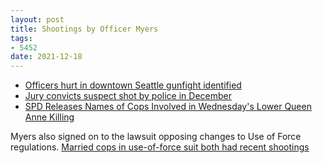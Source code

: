 ```yaml
---
layout: post
title: Shootings by Officer Myers
tags:
- 5452
date: 2021-12-18
---
```


* [Officers hurt in downtown Seattle gunfight identified](https://www.kiro7.com/news/local/officer-shot-in-face-remains-in-hospital-after-downtown-seattle-gunfight/514829864/)
* [Jury convicts suspect shot by police in December](https://www.seattlepi.com/local/article/Jury-convicts-suspect-in-December-police-shooting-2239689.php)
* [SPD Releases Names of Cops Involved in Wednesday's Lower Queen Anne Killing](https://www.thestranger.com/slog/2019/05/13/40194314/spd-releases-names-of-cops-involved-in-wednesdays-lower-queen-anne-killing)

Myers also signed on to the lawsuit opposing changes to Use of Force regulations.
[Married cops in use-of-force suit both had recent shootings](https://www.seattletimes.com/seattle-news/married-cops-in-use-of-force-suit-both-had-recent-shootings/)



